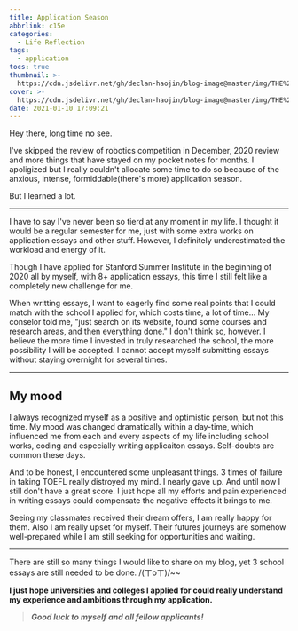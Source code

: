 ```yaml
---
title: Application Season
abbrlink: c15e
categories:
  - Life Reflection
tags:
  - application
tocs: true
thumbnail: >-
  https://cdn.jsdelivr.net/gh/declan-haojin/blog-image@master/img/THE%20TRAVELLER.png
cover: >-
  https://cdn.jsdelivr.net/gh/declan-haojin/blog-image@master/img/THE%20TRAVELLER.png
date: 2021-01-10 17:09:21
---
```


Hey there, long time no see. 

I've skipped the review of robotics competition in December, 2020 review and more things that have stayed on my pocket notes for months. I apoligized but I really couldn't allocate some time to do so because of the anxious, intense, formiddable(there's more) application season. 

But I learned a lot.


---

I have to say I've never been so tierd at any moment in my life. I thought it would be a regular semester for me, just with some extra works on application essays and other stuff. However, I definitely underestimated the workload and energy of it. 

Though I have applied for Stanford Summer Institute in the beginning of 2020 all by myself, with 8+ application essays, this time I still felt like a completely new challenge for me. 

When writting essays, I want to eagerly find some real points that I could match with the school I applied for, which costs time, a lot of time... My conselor told me, "just search on its website, found some courses and research areas, and then everything done." I don't think so, however. I believe the more time I invested in truly researched the school, the more possibility I will be accepted. I cannot accept myself submitting essays without staying overnight for several times. 

---

## My mood

I always recognized myself as a positive and optimistic person, but not this time. My mood was changed dramatically within a day-time, which influenced me from each and every aspects of my life including school works, coding and especially writing applicaiton essays. Self-doubts are common these days. 

And to be honest, I encountered some unpleasant things. 3 times of failure in taking TOEFL really distroyed my mind. I nearly gave up. And until now I still don't have a great score. I just hope all my efforts and pain experienced in writing essays could compensate the negative effects it brings to me. 

Seeing my classmates received their dream offers, I am really happy for them. Also I am really upset for myself. Their futures journeys are somehow well-prepared while I am still seeking for opportunities and waiting. 

---

There are still so many things I would like to share on my blog, yet 3 school essays are still needed to be done. /(ㄒoㄒ)/~~

**I just hope universities and colleges I applied for could really understand my experience and ambitions through my application.**

> ***Good luck to myself and all fellow applicants!***